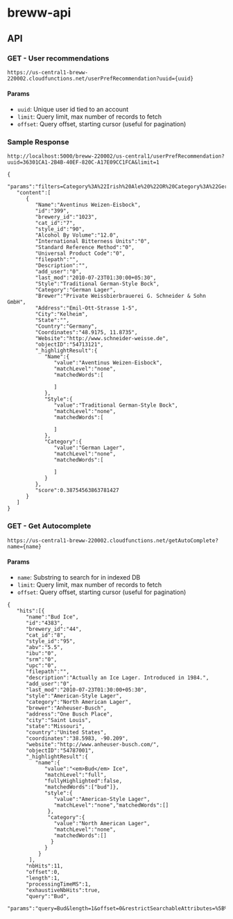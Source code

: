 # breww-api

## API

### GET - User recommendations

`https://us-central1-breww-220002.cloudfunctions.net/userPrefRecommendation?uuid={uuid}`

#### Params
- `uuid`: Unique user id tied to an account
- `limit`: Query limit, max number of records to fetch
- `offset`: Query offset, starting cursor (useful for pagination)

### Sample Response

```
http://localhost:5000/breww-220002/us-central1/userPrefRecommendation?uuid=36301CA1-2B4B-40EF-820C-A17E09CC1FCA&limit=1

{
   "params":"filters=Category%3A%22Irish%20Ale%20%22OR%20Category%3A%22German%20Lager%20%22&length=1&offset=0",
   "content":[
      {
         "Name":"Aventinus Weizen-Eisbock",
         "id":"399",
         "brewery_id":"1023",
         "cat_id":"7",
         "style_id":"90",
         "Alcohol By Volume":"12.0",
         "International Bitterness Units":"0",
         "Standard Reference Method":"0",
         "Universal Product Code":"0",
         "filepath":"",
         "Description":"",
         "add_user":"0",
         "last_mod":"2010-07-23T01:30:00+05:30",
         "Style":"Traditional German-Style Bock",
         "Category":"German Lager",
         "Brewer":"Private Weissbierbrauerei G. Schneider & Sohn GmbH",
         "Address":"Emil-Ott-Strasse 1-5",
         "City":"Kelheim",
         "State":"",
         "Country":"Germany",
         "Coordinates":"48.9175, 11.8735",
         "Website":"http://www.schneider-weisse.de",
         "objectID":"54713121",
         "_highlightResult":{
            "Name":{
               "value":"Aventinus Weizen-Eisbock",
               "matchLevel":"none",
               "matchedWords":[

               ]
            },
            "Style":{
               "value":"Traditional German-Style Bock",
               "matchLevel":"none",
               "matchedWords":[

               ]
            },
            "Category":{
               "value":"German Lager",
               "matchLevel":"none",
               "matchedWords":[

               ]
            }
         },
         "score":0.38754563863781427
      }
   ]
}
```

### GET - Get Autocomplete

`https://us-central1-breww-220002.cloudfunctions.net/getAutoComplete?name={name}`

#### Params
- `name`: Substring to search for in indexed DB
- `limit`: Query limit, max number of records to fetch
- `offset`: Query offset, starting cursor (useful for pagination)

```
{
   "hits":[{
      "name":"Bud Ice",
      "id":"4383",
      "brewery_id":"44",
      "cat_id":"8",
      "style_id":"95",
      "abv":"5.5",
      "ibu":"0",
      "srm":"0",
      "upc":"0",
      "filepath":"",
      "description":"Actually an Ice Lager. Introduced in 1984.",
      "add_user":"0",
      "last_mod":"2010-07-23T01:30:00+05:30",
      "style":"American-Style Lager",
      "category":"North American Lager",
      "brewer":"Anheuser-Busch",
      "address":"One Busch Place",
      "city":"Saint Louis",
      "state":"Missouri",
      "country":"United States",
      "coordinates":"38.5983, -90.209",
      "website":"http://www.anheuser-busch.com/",
      "objectID":"54787001",
      "_highlightResult":{
         "name":{
            "value":"<em>Bud</em> Ice",
            "matchLevel":"full",
            "fullyHighlighted":false,
            "matchedWords":["bud"]},
            "style":{
               "value":"American-Style Lager",
               "matchLevel":"none","matchedWords":[]
             },
             "category":{
               "value":"North American Lager",
               "matchLevel":"none",
               "matchedWords":[]
              }
            }
          }
       ],
      "nbHits":11,
      "offset":0,
      "length":1,
      "processingTimeMS":1,
      "exhaustiveNbHits":true,
      "query":"Bud",
      "params":"query=Bud&length=1&offset=0&restrictSearchableAttributes=%5B%22name%22%5D"}
```
